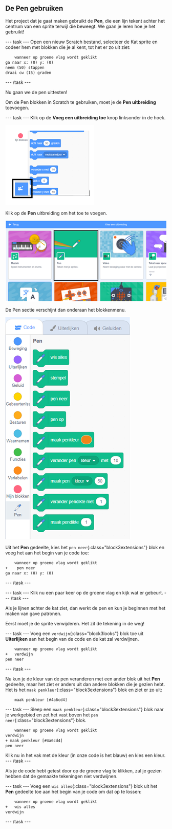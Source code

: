 ## De Pen gebruiken

Het project dat je gaat maken gebruikt de **Pen**, die een lijn tekent achter het centrum van een sprite terwijl die beweegt. We gaan je leren hoe je het gebruikt!

\--- task \--- Open een nieuw Scratch bestand, selecteer de Kat sprite en codeer hem met blokken die je al kent, tot het er zo uit ziet:

```blocks3
    wanneer op groene vlag wordt geklikt
ga naar x: (0) y: (0)
neem (50) stappen
draai cw (15) graden
```

\--- /task \---

Nu gaan we de pen uittesten!

Om de Pen blokken in Scratch te gebruiken, moet je de **Pen uitbreiding** toevoegen.

\--- task \--- Klik op de **Voeg een uitbreiding toe** knop linksonder in de hoek.

![voeg een gemarkeerde knop als uitbreiding toe](images/add-extension-annotated.png)

Klik op de **Pen** uitbreiding om het toe te voegen.

![pen uitbreiding gemarkeerd](images/click-pen-annotated.png)

De Pen sectie verschijnt dan onderaan het blokkenmenu.

![pen uitbreiding blokken](images/pen-extension-blocks.png)

Uit het **Pen** gedeelte, kies het `pen neer`{:class="block3extensions"} blok en voeg het aan het begin van je code toe:

```blocks3
    wanneer op groene vlag wordt geklikt
+    pen neer
ga naar x: (0) y: (0)
```

\--- /task \---

\--- task \--- Klik nu een paar keer op de groene vlag en kijk wat er gebeurt. \--- /task \---

Als je lijnen achter de kat ziet, dan werkt de pen en kun je beginnen met het maken van gave patronen.

Eerst moet je de sprite verwijderen. Het zit de tekening in de weg!

\--- task \--- Voeg een `verdwijn`{:class="block3looks"} blok toe uit **Uiterlijken** aan het begin van de code en de kat zal verdwijnen.

```blocks3
    wanneer op groene vlag wordt geklikt
+   verdwijn
pen neer
```

\--- /task \---

Nu kun je de kleur van de pen veranderen met een ander blok uit het **Pen** gedeelte, maar het ziet er anders uit dan andere blokken die je gezien hebt. Het is het `maak penkleur`{:class="block3extensions"} blok en ziet er zo uit:

```blocks3
    maak penkleur [#4a6cd4]
```

\--- task \--- Sleep een `maak penkleur`{:class="block3extensions"} blok naar je werkgebied en zet het vast boven het `pen neer`{:class="block3extensions"} blok.

```blocks3
    wanneer op groene vlag wordt geklikt
verdwijn
+ maak penkleur [#4a6cd4]
pen neer
```

Klik nu in het vak met de kleur (in onze code is het blauw) en kies een kleur. \--- /task \---

Als je de code hebt getest door op de groene vlag te klikken, zul je gezien hebben dat de gemaakte tekeningen niet verdwijnen.

\--- task \--- Voeg een `wis alles`{:class="block3extensions"} blok uit het **Pen** gedeelte toe aan het begin van je code om dat op te lossen:

```blocks3
    wanneer op groene vlag wordt geklikt
+   wis alles
verdwijn
```

\--- /task \---